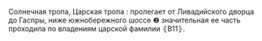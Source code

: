 ---
---

Солнечная тропа, Царская тропа
: пролегает от Ливадийского дворца до Гаспры, ниже южнобережного шоссе ❷ значительная ее часть проходила по владениям царской фамилии ⦃В11⦄.
